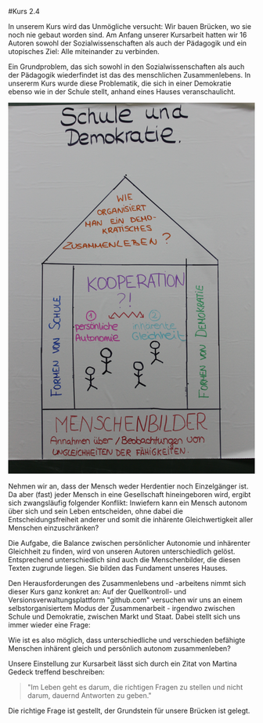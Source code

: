 #Kurs 2.4

In unserem Kurs wird das Unmögliche versucht:
Wir bauen Brücken, wo sie noch nie gebaut worden sind.
Am Anfang unserer Kursarbeit hatten wir 16 Autoren sowohl der Sozialwissenschaften als auch der Pädagogik und ein utopisches Ziel: Alle miteinander zu verbinden.

Ein Grundproblem, das sich sowohl in den Sozialwissenschaften als auch der Pädagogik wiederfindet ist das des menschlichen Zusammenlebens.
In unsererm Kurs wurde diese Problematik, die sich in einer Demokratie ebenso wie in der Schule stellt, anhand eines Hauses veranschaulicht.

![Haus](img\Kooperationshaus.JPG "Kooperationshaus")

Nehmen wir an, dass der Mensch weder Herdentier noch Einzelgänger ist.
Da aber (fast) jeder Mensch in eine Gesellschaft hineingeboren wird, ergibt sich zwangsläufig folgender Konflikt:
Inwiefern kann ein Mensch autonom über sich und sein Leben entscheiden, ohne dabei die Entscheidungsfreiheit anderer und somit die inhärente Gleichwertigkeit aller Menschen einzuschränken?

Die Aufgabe, die Balance zwischen persönlicher Autonomie und inhärenter Gleichheit zu finden, wird von unseren Autoren unterschiedlich gelöst.
Entsprechend unterschiedlich sind auch die Menschenbilder, die diesen Texten zugrunde liegen.
Sie bilden das Fundament unseres Hauses.

Den Herausforderungen des Zusammenlebens und -arbeitens nimmt sich dieser Kurs ganz konkret an:
Auf der Quellkontroll- und Versionsverwaltungsplattform "github.com" versuchen wir uns an einem selbstorganisiertem Modus der Zusammenarbeit - irgendwo zwischen Schule und Demokratie, zwischen Markt und Staat.
Dabei stellt sich uns immer wieder eine Frage:

Wie ist es also möglich, dass unterschiedliche und verschieden befähigte Menschen inhärent gleich und persönlich autonom zusammenleben?

Unsere Einstellung zur Kursarbeit lässt sich durch ein Zitat von Martina Gedeck treffend beschreiben:

>"Im Leben geht es darum, die richtigen Fragen zu stellen und nicht darum, dauernd Antworten zu geben."
<!-- FIXME: VK Beleg? -->

Die richtige Frage ist gestellt, der Grundstein für unsere Brücken ist gelegt.
